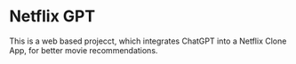 # Netflix GPT

This is a web based projecct, which integrates ChatGPT into a Netflix Clone App, for better movie recommendations.
